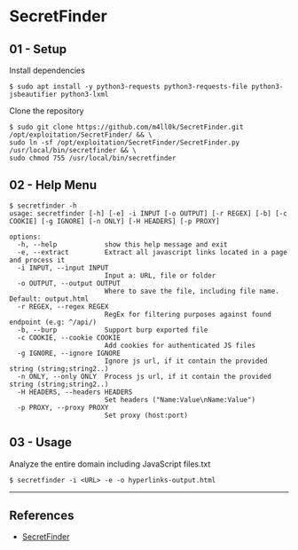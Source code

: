 # SecretFinder

## 01 - Setup

Install dependencies

```
$ sudo apt install -y python3-requests python3-requests-file python3-jsbeautifier python3-lxml
```

Clone the repository

```
$ sudo git clone https://github.com/m4ll0k/SecretFinder.git /opt/exploitation/SecretFinder/ && \
sudo ln -sf /opt/exploitation/SecretFinder/SecretFinder.py /usr/local/bin/secretfinder && \
sudo chmod 755 /usr/local/bin/secretfinder
```

## 02 - Help Menu

```
$ secretfinder -h
usage: secretfinder [-h] [-e] -i INPUT [-o OUTPUT] [-r REGEX] [-b] [-c COOKIE] [-g IGNORE] [-n ONLY] [-H HEADERS] [-p PROXY]

options:
  -h, --help            show this help message and exit
  -e, --extract         Extract all javascript links located in a page and process it
  -i INPUT, --input INPUT
                        Input a: URL, file or folder
  -o OUTPUT, --output OUTPUT
                        Where to save the file, including file name. Default: output.html
  -r REGEX, --regex REGEX
                        RegEx for filtering purposes against found endpoint (e.g: ^/api/)
  -b, --burp            Support burp exported file
  -c COOKIE, --cookie COOKIE
                        Add cookies for authenticated JS files
  -g IGNORE, --ignore IGNORE
                        Ignore js url, if it contain the provided string (string;string2..)
  -n ONLY, --only ONLY  Process js url, if it contain the provided string (string;string2..)
  -H HEADERS, --headers HEADERS
                        Set headers ("Name:Value\nName:Value")
  -p PROXY, --proxy PROXY
                        Set proxy (host:port)
```

## 03 - Usage

Analyze the entire domain including JavaScript files.txt

```
$ secretfinder -i <URL> -e -o hyperlinks-output.html
```

---
## References

- [SecretFinder](https://github.com/m4ll0k/SecretFinder)